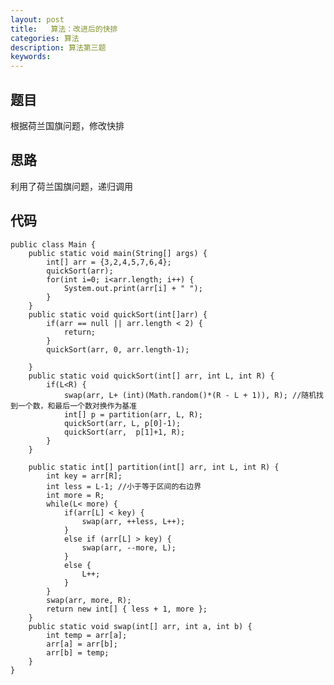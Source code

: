```yaml
---
layout: post
title:   算法：改进后的快排
categories: 算法
description: 算法第三题
keywords: 
---
```


## 题目

根据荷兰国旗问题，修改快排

## 思路

利用了荷兰国旗问题，递归调用

## 代码



	public class Main {
		public static void main(String[] args) {
			int[] arr = {3,2,4,5,7,6,4};
			quickSort(arr);
			for(int i=0; i<arr.length; i++) {
				System.out.print(arr[i] + " ");
			}
		}
		public static void quickSort(int[]arr) {
			if(arr == null || arr.length < 2) {
				return;
			}
			quickSort(arr, 0, arr.length-1);
			
		}
		public static void quickSort(int[] arr, int L, int R) {
			if(L<R) {
				swap(arr, L+ (int)(Math.random()*(R - L + 1)), R); //随机找到一个数，和最后一个数对换作为基准
				int[] p = partition(arr, L, R);
				quickSort(arr, L, p[0]-1);
				quickSort(arr,  p[1]+1, R);
			}
		}
		
		public static int[] partition(int[] arr, int L, int R) {
			int key = arr[R];
			int less = L-1; //小于等于区间的右边界
			int more = R;
			while(L< more) {
				if(arr[L] < key) {
					swap(arr, ++less, L++);
				}
				else if (arr[L] > key) {
					swap(arr, --more, L);
				}
				else {
					L++;
				}
			}
			swap(arr, more, R);
			return new int[] { less + 1, more };
		}
		public static void swap(int[] arr, int a, int b) {
			int temp = arr[a];
			arr[a] = arr[b];
			arr[b] = temp;
		}
	}


